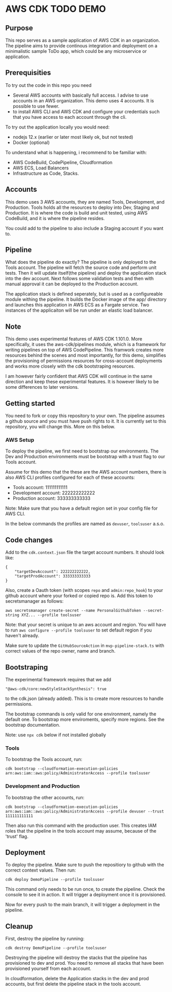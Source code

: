 # AWS CDK TODO DEMO

## Purpose

This repo serves as a sample application of AWS CDK in an organization. The pipeline aims to provide continous integration and deployment on a minimalistic sample ToDo app, which could be any microservice or application.

## Prerequisities

To try out the code in this repo you need
* Several AWS accounts with basically full access. I advise to use accounts in an AWS organization. This demo uses 4 accounts. It is possible to use fewer. 
* to install AWS CLI and AWS CDK and configure your credentials such that you have access to each account through the cli.

To try out the application locally you would need:
* nodejs 12.x (earlier or later most likely ok, but not tested)
* Docker (optional)

To understand what is happening, i recommend to be familiar with:
* AWS CodeBuild, CodePipeline, Cloudformation
* AWS ECS, Load Balancers
* Infrastructure as Code, Stacks.

## Accounts

This demo uses 3 AWS accounts, they are named Tools, Development, and Production. Tools holds all the resources to deploy into Dev, Staging and Production. It is where the code is build and unit tested, using AWS CodeBuild, and it is where the pipeline resides.

You could add to the pipeline to also include a Staging account if you want to.

## Pipeline

What does the pipeline do exactly? The pipeline is only deployed to the Tools account. The pipeline will fetch the source code and perform unit tests. Then it will update itself(the pipeline) and deploy the application stack into the dev account. Next follows some validation tests and then with manual approval it can be deployed to the Production account. 

The application stack is defined seperately, but is used as a configureable module withing the pipeline. It builds the Docker image of the app/ directory and launches this application in AWS ECS as a Fargate service. Two instances of the applicaiton will be run under an elastic load balancer.

## Note

This demo uses experimental features of AWS CDK 1.101.0. More specifically, it uses the aws-cdk/pipelines module, which is a framework for writing pipelines on top of AWS CodePipeline. This framwork creates more resources behind the scenes and most importantly, for this demo, simplifies the provisioning of permissions resources for cross-account deployments and works more closely with the cdk bootstraping resources.

I am however fairly confident that AWS CDK will continue in the same direction and keep these experimental features. It is however likely to be  some differences to later versions.

## Getting started

You need to fork or copy this repository to your own. The pipeline assumes a github source and you must have push rights to it. It is currently set to this repository, you will change this. More on this below. 

### AWS Setup

To deploy the pipeline, we first need to bootstrap our environments. The Dev and Production environments must be bootstrap with a trust flag to our Tools account. 

Assume for this demo that the these are the AWS account numbers, there is also AWS CLI profiles configured for each of these accounts: 
* Tools account: 111111111111
* Development account: 222222222222
* Production account: 333333333333

Note: Make sure that you have a default region set in your config file for AWS CLI.

In the below commands the profiles are named as `devuser`, `toolsuser` a.s.o.

## Code changes

Add to the `cdk.context.json` file the target account numbers. It should look like:

```
{
    "targetDevAccount": 222222222222,
    "targetProdAccount": 333333333333
}
```

Also, create a Oauth token (with scopes `repo` and `admin:repo_hook`) to your github account where your forked or copied repo is. Add this token to secretsmanager as follows: 

```
aws secretsmanager create-secret --name PersonalGithubToken --secret-string XYZ... --profile toolsuser
```
Note: that your secret is unique to an aws account and region. You will have to run `aws configure --profile toolsuser` to set default region if you haven't already.

Make sure to update the `GitHubSourceAction` in `mvp-pipeline-stack.ts` with correct values of the repo owner, name and branch.

## Bootstraping
The experimental framework requires that we add 
```
"@aws-cdk/core:newStyleStackSynthesis": true
```
to the cdk.json (already added). This is to create more resources to handle permissions.

The bootstrap commands is only valid for one environment, namely the default one. To bootstrap more enviroments, specify more regions. See the bootstrap documentation.

Note: use `npx cdk` below if not installed globally

### Tools
To bootstrap the Tools account, run: 
```
cdk bootstrap --cloudformation-execution-policies arn:aws:iam::aws:policy/AdministratorAccess --profile toolsuser
```

### Development and Production

To bootstrap the other accounts, run: 
```
cdk bootstrap --cloudformation-execution-policies arn:aws:iam::aws:policy/AdministratorAccess --profile devuser --trust 111111111111
```
Then also run this command with the production user. This creates IAM roles that the pipeline in the tools account may assume, because of the 'trust' flag.

## Deployment

To deploy the pipeline. Make sure to push the repositiory to github with the correct context values. Then run:

```
cdk deploy DemoPipeline --profile toolsuser
```

This command only needs to be run once, to create the pipeline. Check the console to see it in action. It will trigger a deployment once it is provisioned. 

Now for every push to the main branch, it will trigger a deployment in the pipeline.

## Cleanup

First, destroy the pipeline by running: 

```
cdk destroy DemoPipeline --profile toolsuser
```
Destroying the pipeline will destroy the stacks that the pipeline has provisioned to dev and prod. You need to remove all stacks that have been provisioned yourself from each account.

In cloudformation, delete the Application stacks in the dev and prod accounts, but first delete the pipeline stack in the tools account.

